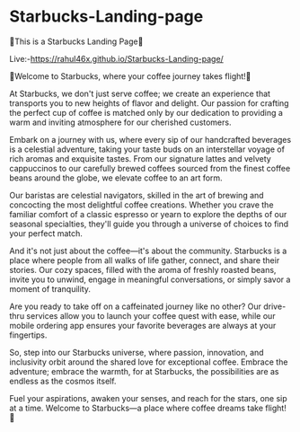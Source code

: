 # Starbucks-Landing-page
🚀This is a Starbucks Landing Page🚀

Live:-https://rahul46x.github.io/Starbucks-Landing-page/

🌟Welcome to Starbucks, where your coffee journey takes flight!🚀

At Starbucks, we don't just serve coffee; we create an experience that transports you to new heights of flavor and delight. Our passion for crafting the perfect cup of coffee is matched only by our dedication to providing a warm and inviting atmosphere for our cherished customers.

Embark on a journey with us, where every sip of our handcrafted beverages is a celestial adventure, taking your taste buds on an interstellar voyage of rich aromas and exquisite tastes. From our signature lattes and velvety cappuccinos to our carefully brewed coffees sourced from the finest coffee beans around the globe, we elevate coffee to an art form.

Our baristas are celestial navigators, skilled in the art of brewing and concocting the most delightful coffee creations. Whether you crave the familiar comfort of a classic espresso or yearn to explore the depths of our seasonal specialties, they'll guide you through a universe of choices to find your perfect match.

And it's not just about the coffee—it's about the community. Starbucks is a place where people from all walks of life gather, connect, and share their stories. Our cozy spaces, filled with the aroma of freshly roasted beans, invite you to unwind, engage in meaningful conversations, or simply savor a moment of tranquility.

Are you ready to take off on a caffeinated journey like no other? Our drive-thru services allow you to launch your coffee quest with ease, while our mobile ordering app ensures your favorite beverages are always at your fingertips.

So, step into our Starbucks universe, where passion, innovation, and inclusivity orbit around the shared love for exceptional coffee. Embrace the adventure; embrace the warmth, for at Starbucks, the possibilities are as endless as the cosmos itself.

Fuel your aspirations, awaken your senses, and reach for the stars, one sip at a time. Welcome to Starbucks—a place where coffee dreams take flight! 🚀
